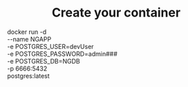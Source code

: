 <h1 align="center"> Create your container </h1>

docker run -d \
  --name NGAPP \
  -e POSTGRES_USER=devUser \
  -e POSTGRES_PASSWORD=admin### \
  -e POSTGRES_DB=NGDB \
  -p 6666:5432 \
  postgres:latest